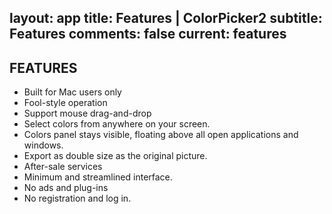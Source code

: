 layout: app
title: Features | ColorPicker2
subtitle: Features
comments: false
current: features
---

## FEATURES
- Built for Mac users only
- Fool-style operation
- Support mouse drag-and-drop
- Select colors from anywhere on your screen.
- Colors panel stays visible, floating above all open applications and      windows.
- Export as double size as the original picture. 
- After-sale services
- Minimum and streamlined interface.
- No ads and plug-ins
- No registration and log in. 

 


